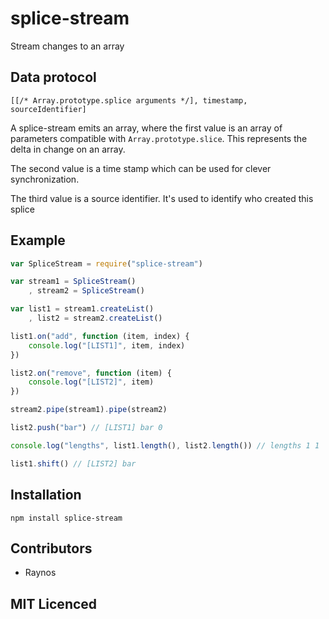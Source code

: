 # splice-stream

Stream changes to an array

## Data protocol

`[[/* Array.prototype.splice arguments */], timestamp, sourceIdentifier]`

A splice-stream emits an array, where the first value is an array of parameters compatible with `Array.prototype.slice`. This represents the delta in change on an array.

The second value is a time stamp which can be used for clever synchronization. 

The third value is a source identifier. It's used to identify who created this splice

## Example

``` js
var SpliceStream = require("splice-stream")

var stream1 = SpliceStream()
    , stream2 = SpliceStream()

var list1 = stream1.createList()
    , list2 = stream2.createList()

list1.on("add", function (item, index) {
    console.log("[LIST1]", item, index)
})

list2.on("remove", function (item) {
    console.log("[LIST2]", item)
})

stream2.pipe(stream1).pipe(stream2)

list2.push("bar") // [LIST1] bar 0

console.log("lengths", list1.length(), list2.length()) // lengths 1 1

list1.shift() // [LIST2] bar
```

## Installation

`npm install splice-stream`

## Contributors

 - Raynos

## MIT Licenced